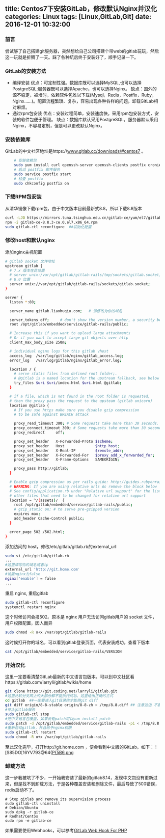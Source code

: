 title: Centos7下安装GitLab，修改默认Nginx并汉化
categories: Linux
tags: [Linux,GitLab,Git]
date: 2016-12-01 10:32:00
---
### 前言 
尝试够了自己搭建git服务器，突然想给自己公司搭建个带web的gitlab玩玩，然后这一玩就是折腾了一天。踩了各种坑后终于安装好了，顺手记录一下。

### GitLab的安装方法
- 编译安装
	优点：可定制性强。数据库既可以选择MySQL,也可以选择PostgreSQL;服务器既可以选择Apache，也可以选择Nginx。
	缺点：国外的源不稳定，被墙时，依赖软件包难以下载(Mysql，Redis，Postfix，Ruby，Nginx……)。配置流程繁琐、复杂，容易出现各种各样的问题。卸载GitLab相对麻烦。
- 通过rpm包安装
	优点：安装过程简单，安装速度快。采用rpm包安装方式，安装的软件包便于管理。
	缺点：数据库默认采用PostgreSQL，服务器默认采用Nginx，不容易定制，但是可以更改默认Nginx。
<!-- more -->
### 安装依赖库
GitLab的中文社区地址是https://www.gitlab.cc/downloads/#centos7 。
```sh
    # 安装依赖包
    sudo yum install curl openssh-server openssh-clients postfix cronie
    # 启动 postfix 邮件服务
    sudo service postfix start
    # 检查 postfix
    sudo chkconfig postfix on
```
### 下载RPM包安装
从清华镜像下载rpm包，由于中文版本目前最新式8.8，所以下载8.8版本
```sh
curl -LJO https://mirrors.tuna.tsinghua.edu.cn/gitlab-ce/yum/el7/gitlab-ce-8.8.3-ce.0.el7.x86_64.rpm
rpm -i gitlab-ce-8.8.3-ce.0.el7.x86_64.rpm
sudo gitlab-ctl reconfigure  ##初始化配置
```
### 修改host和默认nginx
添加nginx主机配置
```sh
# gitlab socket 文件地址
upstream gitlab {
  # 7.x 版本在此位置
  # server unix:/var/opt/gitlab/gitlab-rails/tmp/sockets/gitlab.socket;
  # 8.0 位置
  server unix://var/opt/gitlab/gitlab-rails/sockets/gitlab.socket;
}

server {
  listen *:80;

  server_name gitlab.liaohuqiu.com;   # 请修改为你的域名

  server_tokens off;     # don't show the version number, a security best practice
  root /opt/gitlab/embedded/service/gitlab-rails/public;

  # Increase this if you want to upload large attachments
  # Or if you want to accept large git objects over http
  client_max_body_size 250m;

  # individual nginx logs for this gitlab vhost
  access_log  /var/log/gitlab/nginx/gitlab_access.log;
  error_log   /var/log/gitlab/nginx/gitlab_error.log;

  location / {
    # serve static files from defined root folder;.
    # @gitlab is a named location for the upstream fallback, see below
    try_files $uri $uri/index.html $uri.html @gitlab;
  }

  # if a file, which is not found in the root folder is requested,
  # then the proxy pass the request to the upsteam (gitlab unicorn)
  location @gitlab {
    # If you use https make sure you disable gzip compression 
    # to be safe against BREACH attack

    proxy_read_timeout 300; # Some requests take more than 30 seconds.
    proxy_connect_timeout 300; # Some requests take more than 30 seconds.
    proxy_redirect     off;

    proxy_set_header   X-Forwarded-Proto $scheme;
    proxy_set_header   Host              $http_host;
    proxy_set_header   X-Real-IP         $remote_addr;
    proxy_set_header   X-Forwarded-For   $proxy_add_x_forwarded_for;
    proxy_set_header   X-Frame-Options   SAMEORIGIN;

    proxy_pass http://gitlab;
  }

  # Enable gzip compression as per rails guide: http://guides.rubyonrails.org/asset_pipeline.html#gzip-compression
  # WARNING: If you are using relative urls do remove the block below
  # See config/application.rb under "Relative url support" for the list of
  # other files that need to be changed for relative url support
  location ~ ^/(assets)/  {
    root /opt/gitlab/embedded/service/gitlab-rails/public;
    # gzip_static on; # to serve pre-gzipped version
    expires max;
    add_header Cache-Control public;
  }

  error_page 502 /502.html;
}
```
添加访问的 host，修改/etc/gitlab/gitlab.rb的external_url
```sh
sudo vi /etc/gitlab/gitlab.rb
...
#这里填写你的域名或者ip
external_url 'http://git.home.com'
#设置nginx为false
nginx['enable'] = false
...
```
重启 nginx, 重启gitlab
```sh
sudo gitlab-ctl reconfigure
systemctl restart nginx
```
这个时候访问会报502。原本是 nginx 用户无法访问gitlab用户的 socket 文件，用户权限配置，因人而异
```sh
sudo chmod -R o+x /var/opt/gitlab/gitlab-rails
```
这时候打开你的域名，可以看到gitlab登录页面，代表安装成功。查看下版本
```sh
cat /opt/gitlab/embedded/service/gitlab-rails/VERSION
```


### 开始汉化
这里一定要看清楚GitLab最新的中文语言包版本。可以到中文社区看https://gitlab.com/larryli/gitlab/wikis/home
```sh
git clone https://git.coding.net/larryli/gitlab.git
#这里比较分支网上的大部分都不能执行成功，这里给出正确的方式
cd gitlab  ##一定要进入git目录你才能用git diff
git diff origin/8-8-stable origin/8-8-zh > /tmp/8.8.diff ## 注意这边 不要写.. ，如果报错可以用git branch -a查看下远程最新的分支版本号
#停止gitlab服务
sudo gitlab-ctl stop
#把中文语言包覆盖，如果没有patch可以yum install patch
sudo patch -d /opt/gitlab/embedded/service/gitlab-rails -p1 < /tmp/8.8.diff
#重新启动gitlab，并且给予nginx权限
sudo gitlab-ctl restart
sudo chmod -R o+x /var/opt/gitlab/gitlab-rails
```
至此汉化完毕，打开http://git.home.com ，便会看到中文版的GitLab。如下：
![S85DO[16YV793@64{[P{5B6.png](http://gary.yearn.cc/usr/uploads/2016/12/361759954.png)

### 卸载方法
这一步我被坑了不少，一开始我安装了最新的gitlab8.14，发现中文包没有更新过来，但是找不到卸载方法，于是各种覆盖安装和删除文件，最后导致了500错误，redis启动不了。
```git
# Stop gitlab and remove its supervision process
sudo gitlab-ctl uninstall
# Debian/Ubuntu
sudo dpkg -r gitlab-ce
# Redhat/Centos
sudo rpm -e gitlab-ce
```
如果需要使用Webhooks，可以参考[GitLab Web Hook For PHP](https://github.com/bravist/gitlab-webhook-php "GitLab Web Hook For PHP")